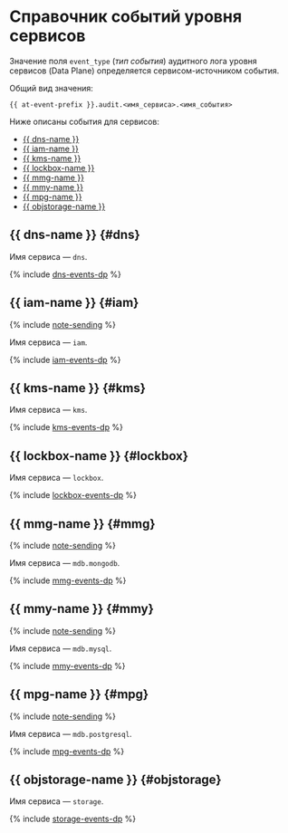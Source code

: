 # Справочник событий уровня сервисов

Значение поля `event_type` (_тип события_) аудитного лога уровня сервисов (Data Plane) определяется сервисом-источником события.

Общий вид значения:

```text
{{ at-event-prefix }}.audit.<имя_сервиса>.<имя_события>
```

Ниже описаны события для сервисов:

* [{{ dns-name }}](#dns)
* [{{ iam-name }}](#iam)
* [{{ kms-name }}](#kms)
* [{{ lockbox-name }}](#lockbox)
* [{{ mmg-name }}](#mmg)
* [{{ mmy-name }}](#mmy)
* [{{ mpg-name }}](#mpg)
* [{{ objstorage-name }}](#objstorage)

## {{ dns-name }} {#dns}

Имя сервиса — `dns`.

{% include [dns-events-dp](../../_includes/audit-trails/events/dns-events-dp.md) %}

## {{ iam-name }} {#iam}

{% include [note-sending](../../_includes/audit-trails/note-sending.md) %}

Имя сервиса — `iam`.

{% include [iam-events-dp](../../_includes/audit-trails/events/iam-events-dp.md) %}

## {{ kms-name }} {#kms}

Имя сервиса — `kms`.

{% include [kms-events-dp](../../_includes/audit-trails/events/kms-events-dp.md) %}

## {{ lockbox-name }} {#lockbox}

Имя сервиса — `lockbox`.

{% include [lockbox-events-dp](../../_includes/audit-trails/events/lockbox-events-dp.md) %}

## {{ mmg-name }} {#mmg}

{% include [note-sending](../../_includes/audit-trails/note-sending.md) %}

Имя сервиса — `mdb.mongodb`.

{% include [mmg-events-dp](../../_includes/audit-trails/events/mmg-events-dp.md) %}

## {{ mmy-name }} {#mmy}

{% include [note-sending](../../_includes/audit-trails/note-sending.md) %}

Имя сервиса — `mdb.mysql`.

{% include [mmy-events-dp](../../_includes/audit-trails/events/mmy-events-dp.md) %}

## {{ mpg-name }} {#mpg}

{% include [note-sending](../../_includes/audit-trails/note-sending.md) %}

Имя сервиса — `mdb.postgresql`.

{% include [mpg-events-dp](../../_includes/audit-trails/events/mpg-events-dp.md) %}

## {{ objstorage-name }} {#objstorage}

Имя сервиса — `storage`.

{% include [storage-events-dp](../../_includes/audit-trails/events/storage-events-dp.md) %}
